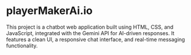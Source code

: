# playerMakerAi.io
This project is a chatbot web application built using HTML, CSS, and JavaScript, integrated with the Gemini API for AI-driven responses. It features a clean UI, a responsive chat interface, and real-time messaging functionality.
